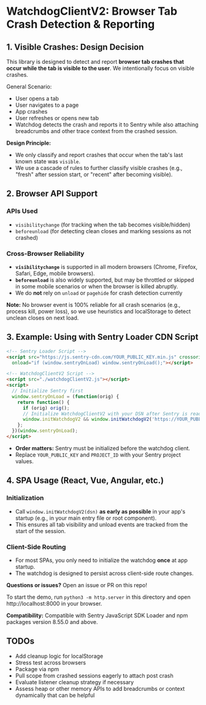 # WatchdogClientV2: Browser Tab Crash Detection & Reporting

## 1. Visible Crashes: Design Decision

This library is designed to detect and report **browser tab crashes that occur while the tab is visible to the user**. We intentionally focus on visible crashes.

General Scenario:
- User opens a tab
- User navigates to a page
- App crashes
- User refreshes or opens new tab
- Watchdog detects the crash and reports it to Sentry while also attaching breadcrumbs and other trace context from the crashed session.


**Design Principle:**
- We only classify and report crashes that occur when the tab's last known state was `visible`.
- We use a cascade of rules to further classify visible crashes (e.g., "fresh" after session start, or "recent" after becoming visible).

## 2. Browser API Support

### APIs Used
- `visibilitychange` (for tracking when the tab becomes visible/hidden)
- `beforeunload` (for detecting clean closes and marking sessions as not crashed)

### Cross-Browser Reliability
- **`visibilitychange`** is supported in all modern browsers (Chrome, Firefox, Safari, Edge, mobile browsers).
- **`beforeunload`** is also widely supported, but may be throttled or skipped in some mobile scenarios or when the browser is killed abruptly.
- We do **not** rely on `unload` or `pagehide` for crash detection currently

**Note:** No browser event is 100% reliable for all crash scenarios (e.g., process kill, power loss), so we use heuristics and localStorage to detect unclean closes on next load.

## 3. Example: Using with Sentry Loader CDN Script

```html
<!-- Sentry Loader Script -->
<script src="https://js.sentry-cdn.com/YOUR_PUBLIC_KEY.min.js" crossorigin="anonymous" data-lazy="no"
  onload="if (window.sentryOnLoad) window.sentryOnLoad();"></script>

<!-- WatchdogClientV2 Script -->
<script src="./watchdogClientV2.js"></script>
<script>
  // Initialize Sentry first
  window.sentryOnLoad = (function(orig) {
    return function() {
      if (orig) orig();
      // Initialize WatchdogClientV2 with your DSN after Sentry is ready
      window.initWatchdogV2 && window.initWatchdogV2('https://YOUR_PUBLIC_KEY@oXXXX.ingest.sentry.io/PROJECT_ID');
    };
  })(window.sentryOnLoad);
</script>
```
- **Order matters:** Sentry must be initialized before the watchdog client.
- Replace `YOUR_PUBLIC_KEY` and `PROJECT_ID` with your Sentry project values.

## 4. SPA Usage (React, Vue, Angular, etc.)

### **Initialization**
- Call `window.initWatchdogV2(dsn)` **as early as possible** in your app's startup (e.g., in your main entry file or root component).
- This ensures all tab visibility and unload events are tracked from the start of the session.

### **Client-Side Routing**
- For most SPAs, you only need to initialize the watchdog **once** at app startup.
- The watchdog is designed to persist across client-side route changes.


**Questions or issues?**
Open an issue or PR on this repo!

To start the demo, run `python3 -m http.server` in this directory and open http://localhost:8000 in your browser.

**Compatibility:** Compatible with Sentry JavaScript SDK Loader and npm packages version 8.55.0 and above.

## TODOs
- Add cleanup logic for localStorage
- Stress test across browsers
- Package via npm
- Pull scope from crashed sessions eagerly to attach post crash
- Evaluate listener cleanup strategy if necessary
- Assess heap or other memory APIs to add breadcrumbs or context dynamically that can be helpful


``` 
